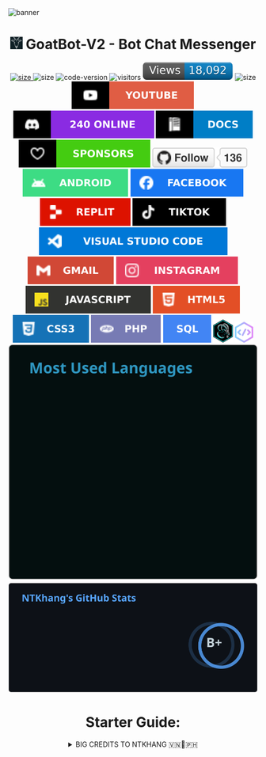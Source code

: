 <img src="https://i.ibb.co/r5W1w9C/65a2deab8394d754214210.gif" alt="banner">
<h1 align="center">
  <img src="./dashboard/images/logo-non-bg.png" width="25px"> GoatBot-V2 - Bot Chat Messenger
</h1>

<p align="center">
	<a href="https://nodejs.org/dist/v16.20.0">
		<img alt="size" src="https://img.shields.io/badge/Nodejs%20Support-16.x-brightgreen.svg?style=flat-square.png" alt="Nodejs Support v16.x">
	</a>
  <img alt="size" src="https://img.shields.io/github/repo-size/ntkhang03/Goat-Bot-V2.svg?style=flat-square&label=size.png">
  <img alt="code-version" src="https://img.shields.io/badge/dynamic/json?color=brightgreen&label=code%20version&prefix=v&query=%24.version&url=https://github.com/ntkhang03/Goat-Bot-V2/raw/main/package.json&style=flat-square.png">
  <img alt="visitors" src="https://visitor-badge.laobi.icu/badge?style=flat-square&page_id=ntkhang3.Goat-Bot-V2.png">
		<img alt="size"
src="./dashboard/images/vs.svg">
  <img alt="size" src="https://img.shields.io/badge/license-MIT-green?style=flat-square&color=brightgreen.png">
		<img alt="size"
src="./dashboard/images/youtube.svg">
  <img alt="size"
src="./dashboard/images/discord.svg">
	<img alt="size"
src="./dashboard/images/docs.svg">
	<img alt="size"
src="./dashboard/images/sponsor.svg">
	<img alt="size"
src="./dashboard/images/github.svg">
  <img alt="size"
src="./dashboard/images/an.svg">
	<img alt="size"
src="./dashboard/images/facebook.svg">
	<img alt="size"
src="./dashboard/images/hello.svg">
		<img alt="size"
src="./dashboard/images/tiktok.svg">
	<img alt="size"
src="./dashboard/images/vscode.svg">
		<img alt="size"
src="./dashboard/images/gmail.svg">
		<img alt="size"
src="./dashboard/images/insta.svg">
	<img alt="size"
src="./dashboard/images/java.svg">
	<img alt="size"
	src="./dashboard/images/html.svg">
		<img alt="size"
src="./dashboard/images/css.svg">
		<img alt="size"
src="./dashboard/images/php.svg">
	<img alt="size"
src="./dashboard/images/sql.svg">
		<img src="./dashboard/images/cliff.png" width="40px">
<img src="./dashboard/images/yazky.png"
width="37px">
	<img alt="size"
src="./dashboard/images/sh.svg">
		<img alt="size"
src="./dashboard/images/st.svg">

</p>
  
<h1 align="center"> Starter Guide: </h1>
<details>
<summary align="center">BIG CREDITS TO NTKHANG 🇻🇳🤝🇵🇭</summary>
